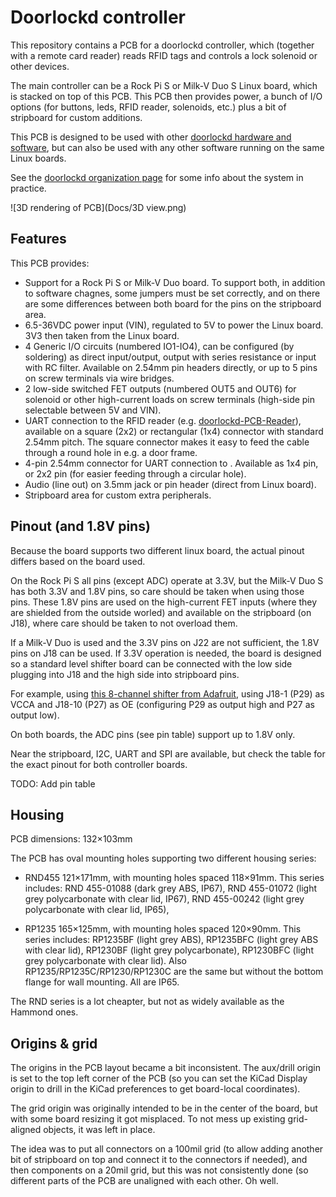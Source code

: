 # Doorlockd controller
This repository contains a PCB for a doorlockd controller, which
(together with a remote card reader) reads RFID tags and controls a lock
solenoid or other devices.

The main controller can be a Rock Pi S or Milk-V Duo S Linux board, which is
stacked on top of this PCB. This PCB then provides power, a bunch of I/O
options (for buttons, leds, RFID reader, solenoids, etc.) plus a bit of
stripboard for custom additions.

This PCB is designed to be used with other [doorlockd hardware and
software](https://github.com/doorlockd/), but can also be used with any
other software running on the same Linux boards.

See the [doorlockd organization page](https://github.com/doorlockd/) for
some info about the system in practice.

![3D rendering of PCB](Docs/3D view.png)

## Features

This PCB provides:

 - Support for a Rock Pi S or Milk-V Duo board. To support both, in
   addition to software chagnes, some jumpers must be set correctly, and
   on there are some differences between both board for the pins on the
   stripboard area.
 - 6.5-36VDC power input (VIN), regulated to 5V to power the Linux board. 3V3
   then taken from the Linux board.
 - 4 Generic I/O circuits (numbered IO1-IO4), can be configured (by
   soldering) as direct input/output, output with series resistance or
   input with RC filter.  Available on 2.54mm pin headers directly, or
   up to 5 pins on screw terminals via wire bridges.
 - 2 low-side switched FET outputs (numbered OUT5 and OUT6) for solenoid
   or other high-current loads on screw terminals (high-side pin
   selectable between 5V and VIN).
 - UART connection to the RFID reader (e.g.
   [doorlockd-PCB-Reader](/doorlockd/doorlockd-PCB-Reader)), available
   on a square (2x2) or rectangular (1x4) connector with standard 2.54mm
   pitch. The square connector makes it easy to feed the cable through
   a round hole in e.g. a door frame.
 - 4-pin 2.54mm connector for UART connection to . Available as 1x4 pin, or
   2x2 pin (for easier feeding through a circular hole).
 - Audio (line out) on 3.5mm jack or pin header (direct from Linux
   board).
 - Stripboard area for custom extra peripherals.

## Pinout (and 1.8V pins)

Because the board supports two different linux board, the actual pinout
differs based on the board used.

On the Rock Pi S all pins (except ADC) operate at 3.3V, but the Milk-V
Duo S has both 3.3V and 1.8V pins, so care should be taken when using
those pins. These 1.8V pins are used on the high-current FET inputs
(where they are shielded from the outside worled) and available on the
stripboard (on J18), where care should be taken to not overload them.

If a Milk-V Duo is used and the 3.3V pins on J22 are not sufficient, the
1.8V pins on J18 can be used. If 3.3V operation is needed, the board is
designed so a standard level shifter board can be connected with the low
side plugging into J18 and the high side into stripboard pins.

For example, using [this 8-channel shifter from
Adafruit](https://www.adafruit.com/product/395), using J18-1 (P29) as
VCCA and J18-10 (P27) as OE (configuring P29 as output high and P27 as
output low).

On both boards, the ADC pins (see pin table) support up to 1.8V only.

Near the stripboard, I2C, UART and SPI are available, but check the
table for the exact pinout for both controller boards.

TODO: Add pin table

## Housing
PCB dimensions: 132×103mm

The PCB has oval mounting holes supporting two different housing series:

 - RND455 121×171mm, with mounting holes spaced 118×91mm.
   This series includes: RND 455-01088 (dark grey ABS, IP67), RND
   455-01072 (light grey polycarbonate with clear lid, IP67), RND
   455-00242 (light grey polycarbonate with clear lid, IP65), 

 - RP1235 165×125mm, with mounting holes spaced 120×90mm.
   This series includes: RP1235BF (light grey ABS), RP1235BFC (light
   grey ABS with clear lid), RP1230BF (light grey polycarbonate),
   RP1230BFC (light grey polycarbonate with clear lid). Also
   RP1235/RP1235C/RP1230/RP1230C are the same but without the bottom
   flange for wall mounting. All are IP65.

The RND series is a lot cheapter, but not as widely available as the
Hammond ones.

## Origins & grid
The origins in the PCB layout became a bit inconsistent. The aux/drill
origin is set to the top left corner of the PCB (so you can set the
KiCad Display origin to drill in the KiCad preferences to get
board-local coordinates).

The grid origin was originally intended to be in the center of the
board, but with some board resizing it got misplaced. To not mess up
existing grid-aligned objects, it was left in place.

The idea was to put all connectors on a 100mil grid (to allow adding
another bit of stripboard on top and connect it to the connectors if
needed), and then components on a 20mil grid, but this was not
consistently done (so different parts of the PCB are unaligned with each
other. Oh well.
